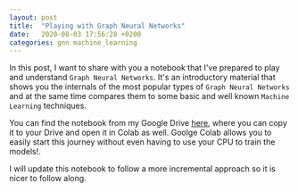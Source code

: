 ```yaml
---
layout: post
title:  "Playing with Graph Neural Networks"
date:   2020-08-03 17:56:28 +0200
categories: gnn machine_learning
---
```


In this post, I want to share with you a notebook that I've prepared to play and understand `Graph Neural Networks`. It's an introductory material that shows you the internals of the most popular types of `Graph Neural Networks` and at the same time compares them to some basic and well known `Machine Learning` techniques.

You can find the notebook from my Google Drive [here](https://colab.research.google.com/drive/154W9FmB4D9WRPBnyPY_cuPZyIdmFcSIz?usp=sharing), where you can copy it to your Drive and open it in Colab as well. Goolge Colab allows you to easily start this journey without even having to use your CPU to train the models!.

I will update this notebook to follow a more incremental approach so it is nicer to follow along.
